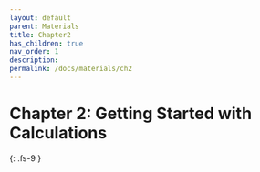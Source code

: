 ```yaml
---
layout: default
parent: Materials
title: Chapter2
has_children: true
nav_order: 1
description: 
permalink: /docs/materials/ch2
---
```


# Chapter 2: Getting Started with Calculations
{: .fs-9 }
